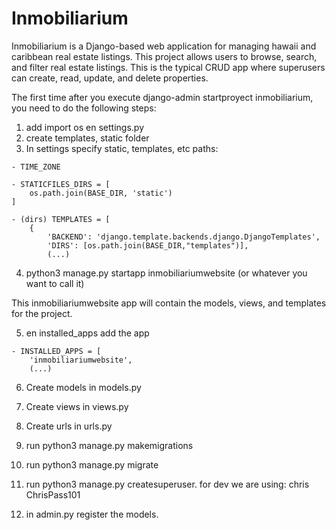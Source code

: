 # Inmobiliarium

Inmobiliarium is a Django-based web application for managing hawaii and caribbean real estate listings. This project allows users to browse, search, and filter real estate listings. This is the typical CRUD app where superusers can create, read, update, and delete properties.

The first time after you execute django-admin startproyect inmobiliarium, you need to do the following steps:

1. add import os en settings.py
2. create templates, static folder
3. In settings specify static, templates, etc paths:


```
- TIME_ZONE
```

```
- STATICFILES_DIRS = [
    os.path.join(BASE_DIR, 'static')
]
```

```
- (dirs) TEMPLATES = [
    {
        'BACKEND': 'django.template.backends.django.DjangoTemplates',
        'DIRS': [os.path.join(BASE_DIR,"templates")],
        (...)
```

4. python3 manage.py startapp inmobiliariumwebsite (or whatever you want to call it)

This inmobiliariumwebsite app will contain the models, views, and templates for the project.

5. en installed_apps add the app

```
- INSTALLED_APPS = [
    'inmobiliariumwebsite',
    (...)
```

6. Create models in models.py

7. Create views in views.py

8. Create urls in urls.py

9. run python3 manage.py makemigrations

10. run python3 manage.py migrate

11. run python3 manage.py createsuperuser. for dev we are using: 
chris
ChrisPass101

12. in admin.py register the models.


